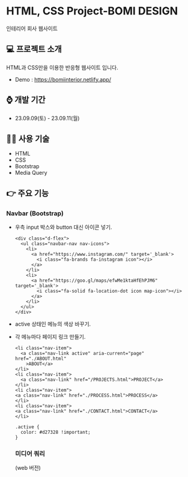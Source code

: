 # HTML, CSS Project-BOMI DESIGN

인테리어 회사 웹사이트

## :computer: 프로젝트 소개

HTML과 CSS만을 이용한 반응형 웹사이트 입니다.
- Demo : <https://bomiinterior.netlify.app/>

## ⌚ 개발 기간

- 23.09.09(토) - 23.09.11(월)

## 🧑‍💻 사용 기술

- HTML
- CSS
- Bootstrap
- Media Query

## 👉 주요 기능

### Navbar (Bootstrap)

- 우측 input 박스와 button 대신 아이콘 넣기.
    
      <div class="d-flex">
        <ul class="navbar-nav nav-icons">
          <li>
            <a href="https://www.instagram.com/" target='_blank'>
              <i class="fa-brands fa-instagram icon"></i>
            </a>
          </li>
          <li>
            <a href="https://goo.gl/maps/efwMe1ktaHfEhPJM6" target='_blank'>
              <i class="fa-solid fa-location-dot icon map-icon"></i>
            </a>
          </li>
        </ul>
      </div>

- active 상태인 메뉴의 색상 바꾸기.
- 각 메뉴마다 페이지 링크 만들기.

    ```
    <li class="nav-item">
      <a class="nav-link active" aria-current="page" href="./ABOUT.html"
        >ABOUT</a>
    </li>
    <li class="nav-item">
      <a class="nav-link" href="/PROJECTS.html">PROJECT</a>
    </li>
    <li class="nav-item">
    <a class="nav-link" href="./PROCESS.html">PROCESS</a>
    </li>
    <li class="nav-item">
    <a class="nav-link" href="./CONTACT.html">CONTACT</a>
    </li>
    ```
    ```
    .active {
      color: #d27328 !important;
    }
    ```

    ### 미디어 쿼리
  (web 버전)
  
    
